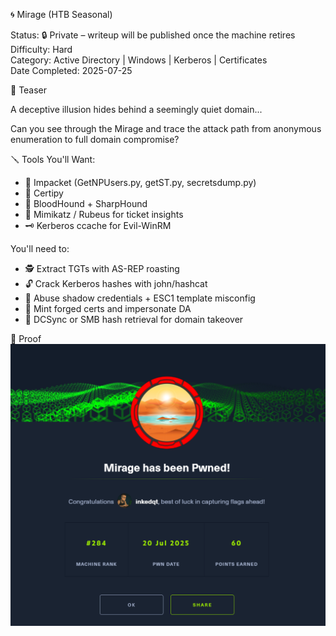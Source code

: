 🌀 Mirage (HTB Seasonal)

Status: 🔒 Private – writeup will be published once the machine retires  
Difficulty: Hard  
Category: Active Directory | Windows | Kerberos | Certificates  
Date Completed: 2025-07-25

🧠 Teaser

A deceptive illusion hides behind a seemingly quiet domain...

Can you see through the Mirage and trace the attack path from anonymous enumeration to full domain compromise?

🪛 Tools You'll Want:

- 🦊 Impacket (GetNPUsers.py, getST.py, secretsdump.py)
- 📜 Certipy
- 🧠 BloodHound + SharpHound
- 🧾 Mimikatz / Rubeus for ticket insights
- 🗝️ Kerberos ccache for Evil-WinRM

You'll need to:

- 🕵️ Extract TGTs with AS-REP roasting
- 🔓 Crack Kerberos hashes with john/hashcat
- 🔁 Abuse shadow credentials + ESC1 template misconfig
- 📜 Mint forged certs and impersonate DA
- 👑 DCSync or SMB hash retrieval for domain takeover

📸 Proof  
![Mirage Proof](https://raw.githubusercontent.com/inkedqt/ctf-writeups/main/HTB/proofs/mirage.png)
